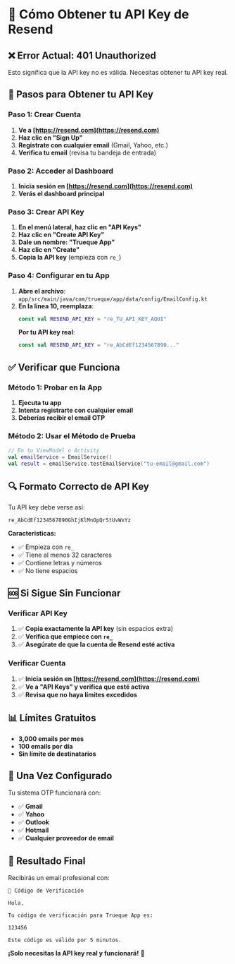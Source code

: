 # 🔑 Cómo Obtener tu API Key de Resend

## ❌ Error Actual: 401 Unauthorized
Esto significa que la API key no es válida. Necesitas obtener tu API key real.

## 🚀 Pasos para Obtener tu API Key

### Paso 1: Crear Cuenta
1. **Ve a [https://resend.com](https://resend.com)**
2. **Haz clic en "Sign Up"**
3. **Regístrate con cualquier email** (Gmail, Yahoo, etc.)
4. **Verifica tu email** (revisa tu bandeja de entrada)

### Paso 2: Acceder al Dashboard
1. **Inicia sesión en [https://resend.com](https://resend.com)**
2. **Verás el dashboard principal**

### Paso 3: Crear API Key
1. **En el menú lateral, haz clic en "API Keys"**
2. **Haz clic en "Create API Key"**
3. **Dale un nombre: "Trueque App"**
4. **Haz clic en "Create"**
5. **Copia la API key** (empieza con `re_`)

### Paso 4: Configurar en tu App
1. **Abre el archivo**: `app/src/main/java/com/trueque/app/data/config/EmailConfig.kt`
2. **En la línea 10, reemplaza**:
   ```kotlin
   const val RESEND_API_KEY = "re_TU_API_KEY_AQUI"
   ```
   **Por tu API key real**:
   ```kotlin
   const val RESEND_API_KEY = "re_AbCdEf1234567890..."
   ```

## ✅ Verificar que Funciona

### Método 1: Probar en la App
1. **Ejecuta tu app**
2. **Intenta registrarte con cualquier email**
3. **Deberías recibir el email OTP**

### Método 2: Usar el Método de Prueba
```kotlin
// En tu ViewModel o Activity
val emailService = EmailService()
val result = emailService.testEmailService("tu-email@gmail.com")
```

## 🔍 Formato Correcto de API Key

Tu API key debe verse así:
```
re_AbCdEf1234567890GhIjKlMnOpQrStUvWxYz
```

**Características:**
- ✅ Empieza con `re_`
- ✅ Tiene al menos 32 caracteres
- ✅ Contiene letras y números
- ✅ No tiene espacios

## 🆘 Si Sigue Sin Funcionar

### Verificar API Key
1. ✅ **Copia exactamente la API key** (sin espacios extra)
2. ✅ **Verifica que empiece con `re_`**
3. ✅ **Asegúrate de que la cuenta de Resend esté activa**

### Verificar Cuenta
1. ✅ **Inicia sesión en [https://resend.com](https://resend.com)**
2. ✅ **Ve a "API Keys" y verifica que esté activa**
3. ✅ **Revisa que no haya límites excedidos**

## 📊 Límites Gratuitos

- **3,000 emails por mes**
- **100 emails por día**
- **Sin límite de destinatarios**

## 🎯 Una Vez Configurado

Tu sistema OTP funcionará con:
- ✅ **Gmail**
- ✅ **Yahoo**
- ✅ **Outlook**
- ✅ **Hotmail**
- ✅ **Cualquier proveedor de email**

## 📱 Resultado Final

Recibirás un email profesional con:
```
🔐 Código de Verificación

Hola,

Tu código de verificación para Trueque App es:

123456

Este código es válido por 5 minutos.
```

**¡Solo necesitas la API key real y funcionará!** 🎉
